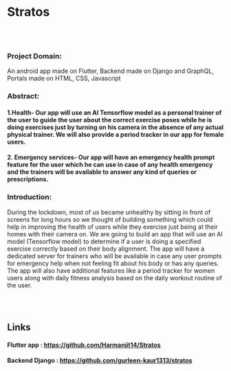 # **Stratos**
<br></br>
### Project Domain:
An android app made on Flutter, Backend made on Django and GraphQL, Portals made on HTML, CSS, Javascript 


### Abstract:
#### 1.Health- Our app will use an AI Tensorflow model as a personal trainer of the user to guide the user about the correct exercise poses while he is doing exercises just by turning on his camera in the absence of any actual physical trainer. We will also provide a period tracker in our app for female users.
#### 2. Emergency services- Our app will have an emergency health prompt feature for the user which he can use in case of any health emergency and the trainers will be available to answer any kind of queries or prescriptions.

### Introduction:
During the lockdown, most of us became unhealthy by sitting in front of screens for long hours so we thought of building something which could help in improving the health of users while they exercise just being at their homes with their camera on. We are going to build an app that will use an AI model (Tensorflow model) to determine if a user is doing a specified exercise correctly based on their body alignment. The app will have a dedicated server for trainers who will be available in case any user prompts for emergency help when not feeling fit about his body or has any queries. The app will also have additional features like a period tracker for women users along with daily fitness analysis based on the daily workout routine of the user.

<br> </br>

## Links
#### Flutter app : https://github.com/Harmanjit14/Stratos
#### Backend Django : https://github.com/gurleen-kaur1313/stratos
<br> </br>


